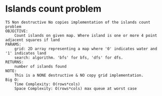 # Islands count problem
    TS Non destructive No copies implementation of the islands count problem
    OBJECTIVE:
        Count islands on given map. Where island is one or more 4 point adjacent squares if land
    PARAMS: 
        grid: 2D array representing a map where '0' indicates water and '1' indicates land
        search: algorithm. 'bfs' for bfs, 'dfs' for dfs. 
    RETURNS:
        number of islands found
    NOTE: 
        This is a NONE destructive & NO copy grid implementation.
    Big O:
        Time Complexity: O(rows*cols)
        Space Complexity: O(rows*cols) max queue at worst case
